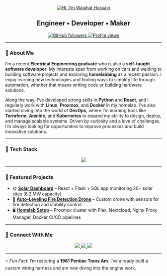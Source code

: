 <!-- Banner / Header -->
<p align="center">
  <a href="https://wajcloud.org">
    <img src="https://github.com/wajahathussain81/wajahathussain81/blob/main/HiImWajahatHussainIMG.png" alt="Hi, I'm Wajahat Hussain" />
  </a>
</p>

<h2 align="center">Engineer • Developer • Maker</h2>

<p align="center">
  <a href="https://github.com/wajahathussain81?tab=followers">
    <img src="https://img.shields.io/github/followers/wajahathussain81?label=Followers&style=social" alt="GitHub followers" />
  </a>
  <a href="https://github.com/wajahathussain81">
    <img src="https://komarev.com/ghpvc/?username=wajahathussain81&label=Profile%20Views&color=0e75b6&style=flat" alt="Profile views" />
  </a>
</p>

---

### 🚀 About Me   

I’m a recent **Electrical Engineering graduate** who is also a **self-taught software developer**. My interests span from working on cars and welding to building software projects and exploring **homelabbing** as a recent passion. I enjoy learning new technologies and finding ways to simplify life through automation, whether that means writing code or building hardware solutions.  

Along the way, I’ve developed strong skills in **Python** and **React**, and I regularly work with **Linux**, **Proxmox**, and **Docker** in my homelab. I’ve also started diving into the world of **DevOps**, where I’m learning tools like **Terraform**, **Ansible**, and **Kubernetes** to expand my ability to design, deploy, and manage scalable systems. Driven by curiosity and a love of challenges, I’m always looking for opportunities to improve processes and build innovative solutions.  

---

### 🧰 Tech Stack  
<p align="center">
  <img src="https://skillicons.dev/icons?i=python,java,cpp,js,react,flask,sqlite,docker,kubernetes,ansible,linux,git" />
</p>

---

### 📌 Featured Projects  
- 🌞 **[Solar Dashboard](#)** – React + Flask + SQL app monitoring 20+ solar sites (6.2 MW capacity)  
- 🚁 **[Auto-Leveling Fire Detection Drone](#)** – Custom drone with sensors for fire detection and stability control  
- 🖥️ **[Homelab Setup](#)** – Proxmox cluster with Plex, Nextcloud, Nginx Proxy Manager, Docker CI/CD pipelines    

---

### 🤝 Connect With Me  
<p align="center">
  <a href="https://www.linkedin.com/in/wajahat-hussain2001/">
    <img src="https://img.shields.io/badge/-LinkedIn-0A66C2?style=for-the-badge&logo=linkedin&logoColor=white"/>
  </a>
  <a href="mailto:wajah.hussain@gmail.com">
    <img src="https://img.shields.io/badge/-Email-D14836?style=for-the-badge&logo=gmail&logoColor=white"/>
  </a>
  <a href="https://github.com/wajahathussain81">
    <img src="https://img.shields.io/badge/-GitHub-181717?style=for-the-badge&logo=github&logoColor=white"/>
  </a>
</p>

---

⭐ *Fun Fact*: I’m restoring a **1981 Pontiac Trans Am**. I’ve already built a custom wiring harness and am now diving into the engine work.
